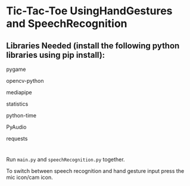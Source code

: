 # Tic-Tac-Toe UsingHandGestures and SpeechRecognition

Libraries Needed (install the following python libraries using pip install):
---
pygame

opencv-python

mediapipe

statistics

python-time

PyAudio

requests

#
Run `main.py` and `speechRecognition.py` together.

To switch between speech recognition and hand gesture input press the mic icon/cam icon.
